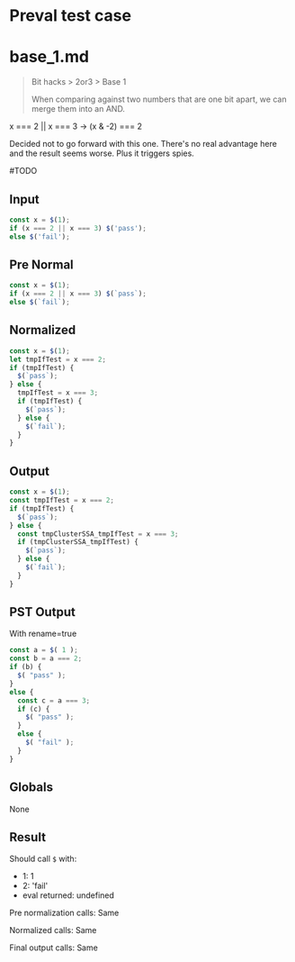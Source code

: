 # Preval test case

# base_1.md

> Bit hacks > 2or3 > Base 1
>
> When comparing against two numbers that are one bit apart, we can merge them into an AND.

x === 2 || x === 3
->
(x & -2) === 2

Decided not to go forward with this one. There's no real advantage here and the result seems worse. Plus it triggers spies.

#TODO

## Input

`````js filename=intro
const x = $(1);
if (x === 2 || x === 3) $('pass');
else $('fail');
`````

## Pre Normal


`````js filename=intro
const x = $(1);
if (x === 2 || x === 3) $(`pass`);
else $(`fail`);
`````

## Normalized


`````js filename=intro
const x = $(1);
let tmpIfTest = x === 2;
if (tmpIfTest) {
  $(`pass`);
} else {
  tmpIfTest = x === 3;
  if (tmpIfTest) {
    $(`pass`);
  } else {
    $(`fail`);
  }
}
`````

## Output


`````js filename=intro
const x = $(1);
const tmpIfTest = x === 2;
if (tmpIfTest) {
  $(`pass`);
} else {
  const tmpClusterSSA_tmpIfTest = x === 3;
  if (tmpClusterSSA_tmpIfTest) {
    $(`pass`);
  } else {
    $(`fail`);
  }
}
`````

## PST Output

With rename=true

`````js filename=intro
const a = $( 1 );
const b = a === 2;
if (b) {
  $( "pass" );
}
else {
  const c = a === 3;
  if (c) {
    $( "pass" );
  }
  else {
    $( "fail" );
  }
}
`````

## Globals

None

## Result

Should call `$` with:
 - 1: 1
 - 2: 'fail'
 - eval returned: undefined

Pre normalization calls: Same

Normalized calls: Same

Final output calls: Same

